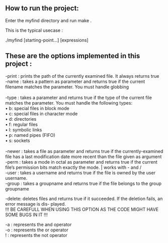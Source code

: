 How to run the project:
-
Enter the myfind directory and run make . <br />

This is the typical usecase  :   

./myfind [starting-point...] [expressions]



These are the options implemented in this project : 
-
-print :
prints the path of the currently examined file. It always returns true<br />
-name  : takes a pattern as parameter and returns true if the current filename matches the parameter.
You must handle globbing<br /><br />
-type  : takes a parameter and returns true if the type of the current file matches the parameter. You
must handle the following types:<br />
• b: special files in block mode<br />
• c: special files in character mode<br />
• d: directories<br />
• f: regular files<br />
• l: symbolic links<br />
• p: named pipes (FIFO)<br />
• s: sockets<br /><br />
-newer : takes a file as parameter and returns true if the currently-examined file has a last modification
date more recent than the file given as argument <br />
-perm  : takes a mode in octal as parameter and returns true if the current file’s permission bits match
exactly the mode. | works with - and /<br />
-user  : takes a username and returns true if the file is owned by the user username.<br />
-group : takes a groupname and returns true if the file belongs to the group groupname<br />

-delete: deletes files and returns true if it succeeded. If the deletion fails, an error message is dis-
played. <br />!!!   BE CAREFULL WHEN USING THIS OPTION AS THE CODE MIGHT HAVE SOME BUGS IN IT   !!!<br />

-a : represents the and operator<br />
-o : represents the or operator<br />
! : represents the not operator<br />
